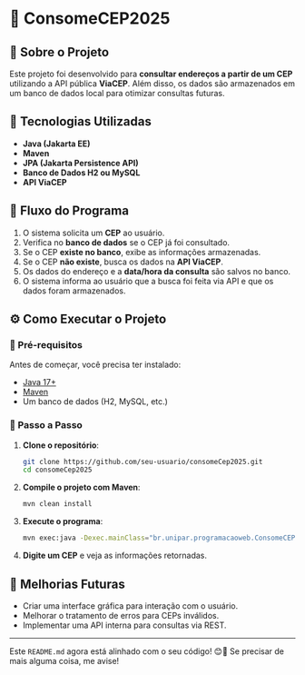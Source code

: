 # 📌 ConsomeCEP2025

## 📖 Sobre o Projeto
Este projeto foi desenvolvido para **consultar endereços a partir de um CEP** utilizando a API pública **ViaCEP**. Além disso, os dados são armazenados em um banco de dados local para otimizar consultas futuras.

## 🚀 Tecnologias Utilizadas
- **Java (Jakarta EE)**
- **Maven**
- **JPA (Jakarta Persistence API)**
- **Banco de Dados H2 ou MySQL**
- **API ViaCEP**

## 🔄 Fluxo do Programa
1. O sistema solicita um **CEP** ao usuário.
2. Verifica no **banco de dados** se o CEP já foi consultado.
3. Se o CEP **existe no banco**, exibe as informações armazenadas.
4. Se o CEP **não existe**, busca os dados na **API ViaCEP**.
5. Os dados do endereço e a **data/hora da consulta** são salvos no banco.
6. O sistema informa ao usuário que a busca foi feita via API e que os dados foram armazenados.

## ⚙️ Como Executar o Projeto

### 🔹 Pré-requisitos
Antes de começar, você precisa ter instalado:
- [Java 17+](https://www.oracle.com/java/technologies/javase/jdk17-archive-downloads.html)
- [Maven](https://maven.apache.org/download.cgi)
- Um banco de dados (H2, MySQL, etc.)

### 🔹 Passo a Passo
1. **Clone o repositório**:
   ```sh
   git clone https://github.com/seu-usuario/consomeCep2025.git
   cd consomeCep2025
   ```
2. **Compile o projeto com Maven**:
   ```sh
   mvn clean install
   ```
3. **Execute o programa**:
   ```sh
   mvn exec:java -Dexec.mainClass="br.unipar.programacaoweb.ConsomeCEP"
   ```
4. **Digite um CEP** e veja as informações retornadas.

## 📌 Melhorias Futuras
- Criar uma interface gráfica para interação com o usuário.
- Melhorar o tratamento de erros para CEPs inválidos.
- Implementar uma API interna para consultas via REST.

---  
Este `README.md` agora está alinhado com o seu código! 😊🚀 Se precisar de mais alguma coisa, me avise!

